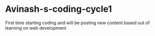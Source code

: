 # Avinash-s-coding-cycle1
First time starting coding and will be posting new content based out of learning on web development 
